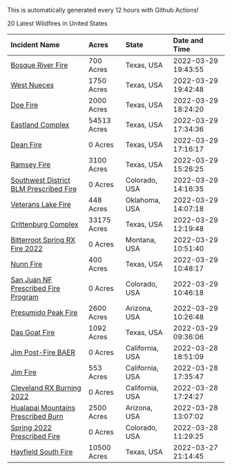This is automatically generated every 12 hours with Github Actions!

20 Latest Wildfires in United States

 | Incident Name | Acres | State | Date and Time |
|:---|:---|:---|:---|
| [Bosque River Fire](https://inciweb.nwcg.gov/incident/8034/) | 700 Acres | Texas, USA | 2022-03-29 19:43:55 |
| [West Nueces](https://inciweb.nwcg.gov/incident/8039/) | 1750 Acres | Texas, USA | 2022-03-29 19:42:48 |
| [Doe Fire](https://inciweb.nwcg.gov/incident/8037/) | 2000 Acres | Texas, USA | 2022-03-29 18:24:20 |
| [Eastland Complex](https://inciweb.nwcg.gov/incident/8010/) | 54513 Acres | Texas, USA | 2022-03-29 17:34:36 |
| [Dean Fire](https://inciweb.nwcg.gov/incident/8040/) | 0 Acres | Texas, USA | 2022-03-29 17:16:17 |
| [Ramsey Fire](https://inciweb.nwcg.gov/incident/8020/) | 3100 Acres | Texas, USA | 2022-03-29 15:26:25 |
| [Southwest District BLM Prescribed Fire ](https://inciweb.nwcg.gov/incident/7852/) | 0 Acres | Colorado, USA | 2022-03-29 14:16:35 |
| [Veterans Lake Fire](https://inciweb.nwcg.gov/incident/8023/) | 448 Acres | Oklahoma, USA | 2022-03-29 14:07:18 |
| [Crittenburg Complex](https://inciweb.nwcg.gov/incident/8033/) | 33175 Acres | Texas, USA | 2022-03-29 12:19:48 |
| [Bitterroot Spring RX Fire 2022](https://inciweb.nwcg.gov/incident/8024/) | 0 Acres | Montana, USA | 2022-03-29 10:51:40 |
| [Nunn Fire](https://inciweb.nwcg.gov/incident/8038/) | 400 Acres | Texas, USA | 2022-03-29 10:48:17 |
| [San Juan NF Prescribed Fire Program](https://inciweb.nwcg.gov/incident/6288/) | 0 Acres | Colorado, USA | 2022-03-29 10:46:18 |
| [Presumido Peak Fire](https://inciweb.nwcg.gov/incident/8036/) | 2600 Acres | Arizona, USA | 2022-03-29 10:26:48 |
| [Das Goat Fire](https://inciweb.nwcg.gov/incident/8030/) | 1092 Acres | Texas, USA | 2022-03-29 09:36:06 |
| [Jim Post-Fire BAER](https://inciweb.nwcg.gov/incident/8000/) | 0 Acres | California, USA | 2022-03-28 18:51:09 |
| [Jim Fire](https://inciweb.nwcg.gov/incident/7987/) | 553 Acres | California, USA | 2022-03-28 17:35:47 |
| [Cleveland RX Burning 2022](https://inciweb.nwcg.gov/incident/7317/) | 0 Acres | California, USA | 2022-03-28 17:24:27 |
| [Hualapai Mountains Prescribed Burn ](https://inciweb.nwcg.gov/incident/8028/) | 2500 Acres | Arizona, USA | 2022-03-28 13:07:02 |
| [Spring 2022 Prescribed Fire](https://inciweb.nwcg.gov/incident/7992/) | 0 Acres | Colorado, USA | 2022-03-28 11:29:25 |
| [Hayfield South Fire](https://inciweb.nwcg.gov/incident/8031/) | 10500 Acres | Texas, USA | 2022-03-27 21:14:45 |
